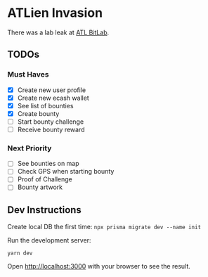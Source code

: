 # ATLien Invasion

There was a lab leak at [ATL BitLab](https://atlbitlab.com).

## TODOs

### Must Haves

- [x] Create new user profile
- [x] Create new ecash wallet
- [x] See list of bounties
- [x] Create bounty
- [ ] Start bounty challenge
- [ ] Receive bounty reward

### Next Priority

- [ ] See bounties on map
- [ ] Check GPS when starting bounty
- [ ] Proof of Challenge
- [ ] Bounty artwork

## Dev Instructions

Create local DB the first time: `npx prisma migrate dev --name init`

Run the development server:

`yarn dev`

Open [http://localhost:3000](http://localhost:3000) with your browser to see the result.